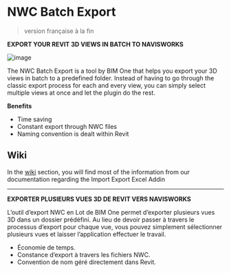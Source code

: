 # NWC Batch Export

>version française à la fin


**EXPORT YOUR REVIT 3D VIEWS IN BATCH TO NAVISWORKS**

![image](https://user-images.githubusercontent.com/7872003/125591112-8c59f581-9cb9-4817-a7d3-30c0968ac784.png)


The NWC Batch Export is a tool by BIM One that helps you export your 3D views in batch to a predefined folder. Instead of having to go through the classic export process for each and every view, you can simply select multiple views at once and let the plugin do the rest. 

**Benefits** 

- Time saving 
- Constant export through NWC files 
- Naming convention is dealt within Revit

## Wiki

In the [wiki](https://github.com/bimone/addins-NWCBatchExport/wiki) section, you will find most of the information from our documentation regarding the Import Export Excel Addin


---

**EXPORTER PLUSIEURS VUES 3D DE REVIT VERS NAVISWORKS**

L’outil d’export NWC en Lot de BIM One permet d’exporter plusieurs vues 3D dans un dossier prédéfini. Au lieu de devoir passer à travers le processus d’export pour chaque vue, vous pouvez simplement sélectionner plusieurs vues et laisser l’application effectuer le travail.

- Économie de temps.
- Constance d’export à travers les fichiers NWC.
- Convention de nom géré directement dans Revit.
